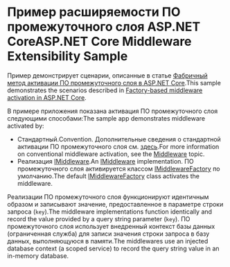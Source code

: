 # <a name="aspnet-core-middleware-extensibility-sample"></a><span data-ttu-id="08b59-101">Пример расширяемости ПО промежуточного слоя ASP.NET Core</span><span class="sxs-lookup"><span data-stu-id="08b59-101">ASP.NET Core Middleware Extensibility Sample</span></span>

<span data-ttu-id="08b59-102">Пример демонстрирует сценарии, описанные в статье [Фабричный метод активации ПО промежуточного слоя в ASP.NET Core](https://docs.microsoft.com/aspnet/core/fundamentals/middleware/middleware-extensibility).</span><span class="sxs-lookup"><span data-stu-id="08b59-102">This sample demonstrates the scenarios described in [Factory-based middleware activation in ASP.NET Core](https://docs.microsoft.com/aspnet/core/fundamentals/middleware/middleware-extensibility).</span></span>

<span data-ttu-id="08b59-103">В примере приложения показана активация ПО промежуточного слоя следующими способами:</span><span class="sxs-lookup"><span data-stu-id="08b59-103">The sample app demonstrates middleware activated by:</span></span>

* <span data-ttu-id="08b59-104">Стандартный.</span><span class="sxs-lookup"><span data-stu-id="08b59-104">Convention.</span></span> <span data-ttu-id="08b59-105">Дополнительные сведения о стандартной активации ПО промежуточного слоя см. [здесь](https://docs.microsoft.com/aspnet/core/fundamentals/middleware/).</span><span class="sxs-lookup"><span data-stu-id="08b59-105">For more information on conventional middleware activation, see the [Middleware](https://docs.microsoft.com/aspnet/core/fundamentals/middleware/) topic.</span></span>
* <span data-ttu-id="08b59-106">Реализация [IMiddleware](https://docs.microsoft.com/dotnet/api/microsoft.aspnetcore.http.imiddleware).</span><span class="sxs-lookup"><span data-stu-id="08b59-106">An [IMiddleware](https://docs.microsoft.com/dotnet/api/microsoft.aspnetcore.http.imiddleware) implementation.</span></span> <span data-ttu-id="08b59-107">ПО промежуточного слоя активируется классом [IMiddlewareFactory](https://docs.microsoft.com/dotnet/api/microsoft.aspnetcore.http.imiddlewarefactory) по умолчанию.</span><span class="sxs-lookup"><span data-stu-id="08b59-107">The default [IMiddlewareFactory](https://docs.microsoft.com/dotnet/api/microsoft.aspnetcore.http.imiddlewarefactory) class activates the middleware.</span></span>

<span data-ttu-id="08b59-108">Реализации ПО промежуточного слоя функционируют идентичным образом и записывают значение, предоставленное в параметре строки запроса (`key`).</span><span class="sxs-lookup"><span data-stu-id="08b59-108">The middleware implementations function identically and record the value provided by a query string parameter (`key`).</span></span> <span data-ttu-id="08b59-109">ПО промежуточного слоя использует внедренный контекст базы данных (ограниченная служба) для записи значения строки запроса в базу данных, выполняющуюся в памяти.</span><span class="sxs-lookup"><span data-stu-id="08b59-109">The middlewares use an injected database context (a scoped service) to record the query string value in an in-memory database.</span></span>
